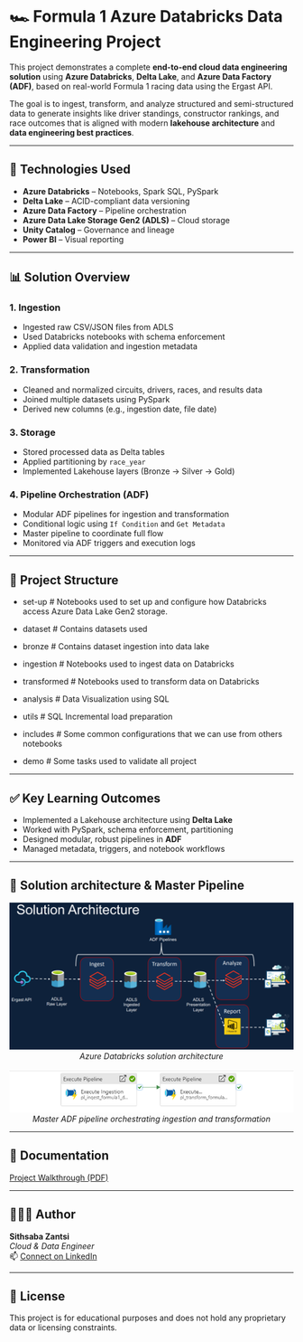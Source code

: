 # 🏎️ Formula 1 Azure Databricks Data Engineering Project

This project demonstrates a complete **end-to-end cloud data engineering solution** using **Azure Databricks**, **Delta Lake**, and **Azure Data Factory (ADF)**, based on real-world Formula 1 racing data using the Ergast API.

The goal is to ingest, transform, and analyze structured and semi-structured data to generate insights like driver standings, constructor rankings, and race outcomes that is aligned with modern **lakehouse architecture** and **data engineering best practices**.

---

## 🚀 Technologies Used

- **Azure Databricks** – Notebooks, Spark SQL, PySpark
- **Delta Lake** – ACID-compliant data versioning
- **Azure Data Factory** – Pipeline orchestration
- **Azure Data Lake Storage Gen2 (ADLS)** – Cloud storage
- **Unity Catalog** – Governance and lineage
- **Power BI** – Visual reporting

---

## 📊 Solution Overview

### 1. **Ingestion**
- Ingested raw CSV/JSON files from ADLS
- Used Databricks notebooks with schema enforcement
- Applied data validation and ingestion metadata

### 2. **Transformation**
- Cleaned and normalized circuits, drivers, races, and results data
- Joined multiple datasets using PySpark
- Derived new columns (e.g., ingestion date, file date)

### 3. **Storage**
- Stored processed data as Delta tables
- Applied partitioning by `race_year`
- Implemented Lakehouse layers (Bronze → Silver → Gold)

### 4. **Pipeline Orchestration (ADF)**
- Modular ADF pipelines for ingestion and transformation
- Conditional logic using `If Condition` and `Get Metadata`
- Master pipeline to coordinate full flow
- Monitored via ADF triggers and execution logs

---

## 🧱 Project Structure

- set-up    # Notebooks used to set up and configure how Databricks access Azure Data Lake Gen2 storage.

- dataset   # Contains datasets used

- bronze   # Contains dataset ingestion into data lake

- ingestion # Notebooks used to ingest data on Databricks

- transformed     # Notebooks used to transform data on Databricks

- analysis  # Data Visualization using SQL

- utils     # SQL Incremental load preparation

- includes  # Some common configurations that we can use from others notebooks

- demo      # Some tasks used to validate all project

---

## ✅ Key Learning Outcomes

- Implemented a Lakehouse architecture using **Delta Lake**
- Worked with PySpark, schema enforcement, partitioning
- Designed modular, robust pipelines in **ADF**
- Managed metadata, triggers, and notebook workflows

---

## 📸 Solution architecture & Master Pipeline 

<p align="center">
  <img src="Project_solution_architect.png" width="600">
  <br />
  <em>Azure Databricks solution architecture</em>
</p>

<p align="center">
  <img src="ADF_parent_pipeline.png" width="600">
  <br />
  <em>Master ADF pipeline orchestrating ingestion and transformation</em>
</p>

---

## 📘 Documentation

[Project Walkthrough (PDF)](./Azure_databricks_data_engineering_project.pdf)

---

## 👨🏽‍💻 Author

**Sithsaba Zantsi**  
_Cloud & Data Engineer_  
📫 [Connect on LinkedIn](https://www.linkedin.com/in/sithsaba-zantsi/)

---

## 📜 License

This project is for educational purposes and does not hold any proprietary data or licensing constraints.

